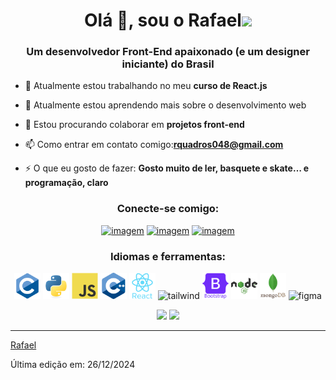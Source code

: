 <h1 align="center"><font style="vertical-align: inherit;"><font style="vertical-align: inherit;">Olá 👋, sou o Rafael</font></font><img height="40" src="https://emoji.gg/assets/emoji/7333-parrotdance.gif"></h1>
<h3 align="center"><font style="vertical-align: inherit;"><font style="vertical-align: inherit;">Um desenvolvedor Front-End apaixonado (e um designer iniciante) do Brasil</font></font></h3>
<ul>
<li>
<p><font style="vertical-align: inherit;"><font style="vertical-align: inherit;">🔭 Atualmente estou trabalhando no meu </font></font><strong><font style="vertical-align: inherit;"><font style="vertical-align: inherit;">curso de React.js</font></font></strong></p>
</li>
<li>
<p><font style="vertical-align: inherit;"><font style="vertical-align: inherit;">🌱 Atualmente estou aprendendo mais sobre o desenvolvimento web </font></font><strong></font></strong></p>
</li>
<li>
<p><font style="vertical-align: inherit;"><font style="vertical-align: inherit;">👯 Estou procurando colaborar em </font></font><strong><font style="vertical-align: inherit;"><font style="vertical-align: inherit;">projetos front-end</font></font></strong></p>
</li>
<li>
<p><font style="vertical-align: inherit;"><font style="vertical-align: inherit;">📫 Como entrar em contato comigo:</font></font><strong><a href="mailto:rquadros048@gmail.com"><font style="vertical-align: inherit;"><font style="vertical-align: inherit;">rquadros048@gmail.com</font></font></a></strong></p>
</li>
<li>
<p><font style="vertical-align: inherit;"><font style="vertical-align: inherit;">⚡ O que eu gosto de fazer: </font></font><strong><font style="vertical-align: inherit;"><font style="vertical-align: inherit;">Gosto muito de ler, basquete e skate… e programação, claro</font></font></strong></p>
</li>
</ul>
<h3 align="center"><font style="vertical-align: inherit;"><font style="vertical-align: inherit;">Conecte-se comigo:</font></font></h3>
<div align="center">
<p><a href="www.linkedin.com/in/rafaelq-sama/"><img src="https://img.shields.io/badge/LinkedIn-0077B5?style=for-the-badge&amp;logo=linkedin&amp;logoColor=white" alt="imagem"></a>
<a href="mailto:produtor.rquadros048@gmail.com"><img src="https://img.shields.io/badge/Gmail-D14836?style=for-the-badge&amp;logo=gmail&amp;logoColor=white" alt="imagem"></a>
<a href="https://discord.com/users/828659757278560276"><img src="https://img.shields.io/badge/Discord-7289DA?style=for-the-badge&amp;logo=discord&amp;logoColor=white" alt="imagem"></a></p>
</div>
<h3 align="center"><font style="vertical-align: inherit;"><font style="vertical-align: inherit;">Idiomas e ferramentas:</font></font></h3>
<p align="center"> 
  <a target="_blank" style="display: inline-block;">
    <img src="https://raw.githubusercontent.com/devicons/devicon/master/icons/c/c-original.svg" alt="c" width="42" height="42" />
  </a>
  
  <a target="_blank" style="display: inline-block;">
    <img src="https://raw.githubusercontent.com/devicons/devicon/master/icons/python/python-original.svg" alt="python" width="42" height="42" />
  </a>
  
  <a target="_blank" style="display: inline-block;">
    <img src="https://raw.githubusercontent.com/devicons/devicon/master/icons/javascript/javascript-original.svg" alt="javascript" width="42" height="42" />
  </a>
  
  <a target="_blank" style="display: inline-block;">
    <img src="https://raw.githubusercontent.com/devicons/devicon/master/icons/cplusplus/cplusplus-original.svg" alt="cplusplus" width="42" height="42" />
  </a>
  
  <a target="_blank" style="display: inline-block;">
    <img src="https://raw.githubusercontent.com/devicons/devicon/master/icons/react/react-original-wordmark.svg" alt="react" width="42" height="42" />
  </a>
  
  <a target="_blank" style="display: inline-block;">
    <img src="https://www.vectorlogo.zone/logos/tailwindcss/tailwindcss-icon.svg" alt="tailwind" width="42" height="42" />
  </a>
  
  <a target="_blank" style="display: inline-block;">
    <img src="https://raw.githubusercontent.com/devicons/devicon/master/icons/bootstrap/bootstrap-plain-wordmark.svg" alt="bootstrap" width="42" height="42" />
  </a>
  
  <a target="_blank" style="display: inline-block;">
    <img src="https://raw.githubusercontent.com/devicons/devicon/master/icons/nodejs/nodejs-original-wordmark.svg" alt="nodejs" width="42" height="42" />
  </a>
  
  <a target="_blank" style="display: inline-block;">
    <img src="https://raw.githubusercontent.com/devicons/devicon/master/icons/mongodb/mongodb-original-wordmark.svg" alt="mongodb" width="42" height="42" />
  </a>
  
  <a target="_blank" style="display: inline-block;">
    <img src="https://www.vectorlogo.zone/logos/figma/figma-icon.svg" alt="figma" width="42" height="42" />
  </a>
  
</p>
<p align="center">
  <img height="150" src="https://github-readme-stats.vercel.app/api?username=RafaelQuadros1&amp;theme=react&amp;show_icons=true&amp;include_all_commits=true">
  <img height="150" src="https://github-readme-stats.vercel.app/api/top-langs/?username=RafaelQuadros1&amp;theme=react&amp;layout=compact">
</p>
<hr>
<p><a href="https://github.com/RafaelQuadros1"><font style="vertical-align: inherit;"><font style="vertical-align: inherit;">Rafael</font></font></a></p>
<p><font style="vertical-align: inherit;"><font style="vertical-align: inherit;">Última edição em: 26/12/2024</font></font></p>
